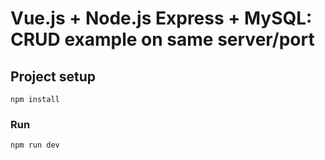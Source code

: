 # Vue.js + Node.js Express + MySQL: CRUD example on same server/port

## Project setup
```
npm install
```

### Run
```
npm run dev
```
